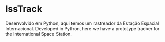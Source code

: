 # IssTrack 
Desenvolvido em Python, aqui temos um rastreador da Estação Espacial Internacional.
Developed in Python, here we have a prototype tracker for the International Space Station.
